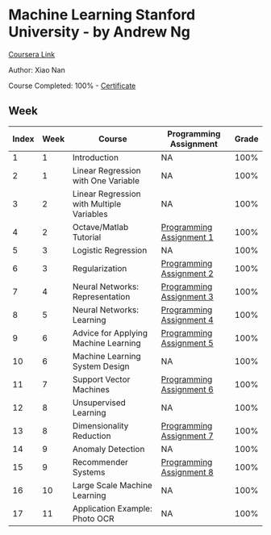# Machine Learning Stanford University - by Andrew Ng
[Coursera Link](https://www.coursera.org/learn/machine-learning)

Author: Xiao Nan

Course Completed: 100% - [Certificate](https://www.coursera.org/account/accomplishments/certificate/9M3R7DHF974S)

## Week
Index | Week | Course | Programming Assignment | Grade 
--- | --- | --- | --- | --- 
1 | 1 | Introduction | NA | 100%
2 | 1 | Linear Regression with One Variable | NA | 100%
3 | 2 | Linear Regression with Multiple Variables | NA | 100%
4 | 2 | Octave/Matlab Tutorial | [Programming Assignment 1](https://github.com/xnone/Machine-Learning/tree/master/machine-learning-ex1) | 100%
5 | 3 | Logistic Regression | NA | 100%
6 | 3 | Regularization | [Programming Assignment 2](https://github.com/xnone/Machine-Learning/tree/master/machine-learning-ex2) | 100%
7 | 4 | Neural Networks: Representation | [Programming Assignment 3](https://github.com/xnone/Machine-Learning/tree/master/machine-learning-ex3) | 100%
8 | 5 | Neural Networks: Learning | [Programming Assignment 4](https://github.com/xnone/Machine-Learning/tree/master/machine-learning-ex4) | 100%
9 | 6 | Advice for Applying Machine Learning | [Programming Assignment 5](https://github.com/xnone/Machine-Learning/tree/master/machine-learning-ex5) | 100%
10 | 6 | Machine Learning System Design | NA | 100%
11 | 7 | Support Vector Machines | [Programming Assignment 6](https://github.com/xnone/Machine-Learning/tree/master/machine-learning-ex6) | 100%
12 | 8 | Unsupervised Learning | NA | 100%
13 | 8 | Dimensionality Reduction | [Programming Assignment 7](https://github.com/xnone/Machine-Learning/tree/master/machine-learning-ex7) | 100%
14 | 9 | Anomaly Detection | NA | 100%
15 | 9 | Recommender Systems | [Programming Assignment 8](https://github.com/xnone/Machine-Learning/tree/master/machine-learning-ex8) | 100%
16 | 10 | Large Scale Machine Learning | NA | 100%
17 | 11 | Application Example: Photo OCR | NA | 100%
